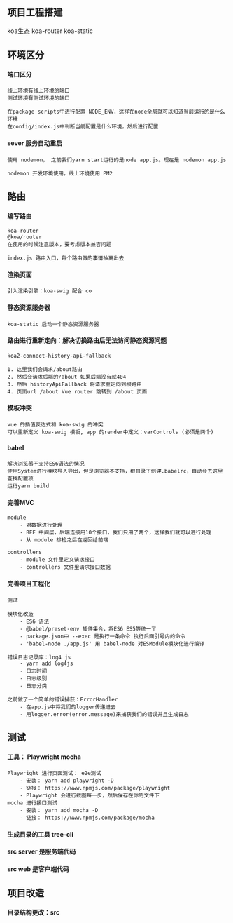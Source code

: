 ## 项目工程搭建
koa生态
koa-router
koa-static

## 环境区分
#### 端口区分
```
线上环境有线上环境的端口
测试环境有测试环境的端口

在package scripts中进行配置 NODE_ENV，这样在node全局就可以知道当前运行的是什么环境
在config/index.js中判断当前配置是什么环境，然后进行配置
```
#### sever 服务自动重启
```
使用 nodemon， 之前我们yarn start运行的是node app.js。现在是 nodemon app.js

nodemon 开发环境使用，线上环境使用 PM2
```

## 路由
#### 编写路由
```
koa-router
@koa/router
在使用的时候注意版本，要考虑版本兼容问题

index.js 路由入口，每个路由做的事情抽离出去
```

#### 渲染页面
```
引入渲染引擎：koa-swig 配合 co

```

#### 静态资源服务器
```
koa-static 启动一个静态资源服务器
```

#### 路由进行重新定向：解决切换路由后无法访问静态资源问题
```
koa2-connect-history-api-fallback

1. 这里我们会请求/about路由
2. 然后会请求后端的/about 如果后端没有就404
3. 然后 historyApiFallback 将请求重定向到根路由
4. 页面url /about Vue router 跳转到 /about 页面
```

#### 模板冲突
```
vue 的插值表达式和 koa-swig 的冲突
可以重新定义 koa-swig 模板, app 的render中定义：varControls (必须是两个)
```

#### babel
```
解决浏览器不支持ES6语法的情况
使用System进行模块导入导出，但是浏览器不支持，根目录下创建.babelrc，自动会去这里查找配置项
运行yarn build
```

#### 完善MVC
```
module
    - 对数据进行处理
    - BFF 中间层，后端连接用10个接口，我们只用了两个，这样我们就可以进行处理
    - 从 module 排检之后在返回给前端

controllers
    - module 文件里定义请求接口
    - controllers 文件里请求接口数据
```
#### 完善项目工程化
```
测试

模块化改造
    - ES6 语法
    - @babel/preset-env 插件集合，将ES6 ES5等统一了
    - package.json中 --exec 是执行一条命令 执行后面引号内的命令
    - 'babel-node ./app.js' 用 babel-node 对ESModule模块化进行编译

错误日志记录库：log4 js
    - yarn add log4js
    - 日志时间
    - 日志级别
    - 日志分类

之前做了一个简单的错误捕获：ErrorHandler
    - 在app.js中将我们的logger传递进去
    - 用logger.error(error.message)来捕获我们的错误并且生成日志
```

## 测试
#### 工具： Playwright mocha
```
Playwright 进行页面测试： e2e测试
    - 安装： yarn add playwright -D
    - 链接： https://www.npmjs.com/package/playwright
    - Playwright 会进行截图每一步，然后保存在你的文件下
mocha 进行接口测试
    - 安装： yarn add mocha -D
    - 链接： https://www.npmjs.com/package/mocha
```

#### 生成目录的工具 tree-cli

#### src server 是服务端代码

#### src web 是客户端代码

## 项目改造

#### 目录结构更改：src